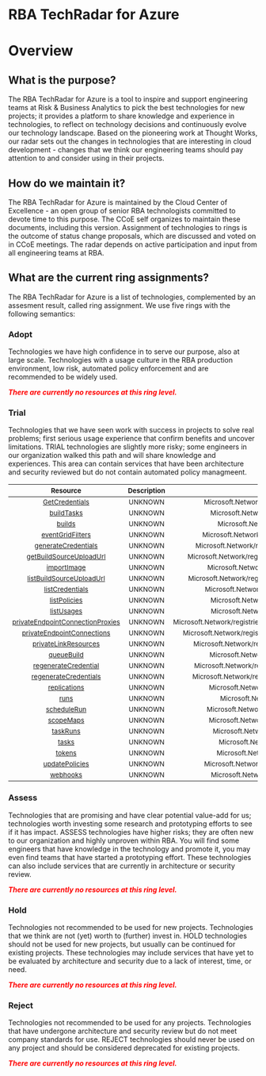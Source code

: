 
RBA TechRadar for Azure
=======================

# Overview

## What is the purpose?


The RBA TechRadar for Azure is a tool to inspire and support engineering teams at Risk & Business Analytics to pick the best technologies for new projects; it provides a platform to share knowledge and experience in technologies, to reflect on technology decisions and continuously evolve our technology landscape.  Based on the pioneering work at Thought Works, our radar sets out the changes in technologies that are interesting in cloud development - changes that we think our engineering teams should pay attention to and consider using in their projects.
## How do we maintain it?


The RBA TechRadar for Azure is maintained by the Cloud Center of Excellence - an open group of senior RBA technologists committed to devote time to this purpose.  The CCoE self organizes to maintain these documents, including this version.  Assignment of technologies to rings is the outcome of status change proposals, which are discussed and voted on in CCoE meetings.  The radar depends on active participation and input from all engineering teams at RBA.
## What are the current ring assignments?


The RBA TechRadar for Azure is a list of technologies, complemented by an assesment result, called ring assignment.  We use five rings with the following semantics:
### Adopt


Technologies we have high confidence in to serve our purpose, also at large scale.  Technologies with a usage culture in the RBA production environment, low risk, automated policy enforcement and are recommended to be widely used.  
  
***<font color="red"> There are currently no resources at this ring level. </font>***
### Trial


Technologies that we have seen work with success in projects to solve real problems;  first serious usage experience that confirm benefits and uncover limitations.  TRIAL technologies are slightly more risky; some engineers in our organization walked this path and will share knowledge and experiences.  This area can contain services that have been architecture and security reviewed but do not contain automated policy managmeent.  

|<sub>Resource</sub>|<sub>Description</sub>|<sub>Path</sub>|<sub>Status</sub>|
| :---: | :---: | :---: | :---: |
|<sub>[GetCredentials](https://github.com/openrba/python-azure-techradar/tree/master/Microsoft.Network/registries/GetCredentials)</sub>|<sub>UNKNOWN</sub>|<sub>Microsoft.Network/registries/GetCredentials</sub>|<sub>TRIAL</sub>|
|<sub>[buildTasks](https://github.com/openrba/python-azure-techradar/tree/master/Microsoft.Network/registries/buildTasks)</sub>|<sub>UNKNOWN</sub>|<sub>Microsoft.Network/registries/buildTasks</sub>|<sub>TRIAL</sub>|
|<sub>[builds](https://github.com/openrba/python-azure-techradar/tree/master/Microsoft.Network/registries/builds)</sub>|<sub>UNKNOWN</sub>|<sub>Microsoft.Network/registries/builds</sub>|<sub>TRIAL</sub>|
|<sub>[eventGridFilters](https://github.com/openrba/python-azure-techradar/tree/master/Microsoft.Network/registries/eventGridFilters)</sub>|<sub>UNKNOWN</sub>|<sub>Microsoft.Network/registries/eventGridFilters</sub>|<sub>TRIAL</sub>|
|<sub>[generateCredentials](https://github.com/openrba/python-azure-techradar/tree/master/Microsoft.Network/registries/generateCredentials)</sub>|<sub>UNKNOWN</sub>|<sub>Microsoft.Network/registries/generateCredentials</sub>|<sub>TRIAL</sub>|
|<sub>[getBuildSourceUploadUrl](https://github.com/openrba/python-azure-techradar/tree/master/Microsoft.Network/registries/getBuildSourceUploadUrl)</sub>|<sub>UNKNOWN</sub>|<sub>Microsoft.Network/registries/getBuildSourceUploadUrl</sub>|<sub>TRIAL</sub>|
|<sub>[importImage](https://github.com/openrba/python-azure-techradar/tree/master/Microsoft.Network/registries/importImage)</sub>|<sub>UNKNOWN</sub>|<sub>Microsoft.Network/registries/importImage</sub>|<sub>TRIAL</sub>|
|<sub>[listBuildSourceUploadUrl](https://github.com/openrba/python-azure-techradar/tree/master/Microsoft.Network/registries/listBuildSourceUploadUrl)</sub>|<sub>UNKNOWN</sub>|<sub>Microsoft.Network/registries/listBuildSourceUploadUrl</sub>|<sub>TRIAL</sub>|
|<sub>[listCredentials](https://github.com/openrba/python-azure-techradar/tree/master/Microsoft.Network/registries/listCredentials)</sub>|<sub>UNKNOWN</sub>|<sub>Microsoft.Network/registries/listCredentials</sub>|<sub>TRIAL</sub>|
|<sub>[listPolicies](https://github.com/openrba/python-azure-techradar/tree/master/Microsoft.Network/registries/listPolicies)</sub>|<sub>UNKNOWN</sub>|<sub>Microsoft.Network/registries/listPolicies</sub>|<sub>TRIAL</sub>|
|<sub>[listUsages](https://github.com/openrba/python-azure-techradar/tree/master/Microsoft.Network/registries/listUsages)</sub>|<sub>UNKNOWN</sub>|<sub>Microsoft.Network/registries/listUsages</sub>|<sub>TRIAL</sub>|
|<sub>[privateEndpointConnectionProxies](https://github.com/openrba/python-azure-techradar/tree/master/Microsoft.Network/registries/privateEndpointConnectionProxies)</sub>|<sub>UNKNOWN</sub>|<sub>Microsoft.Network/registries/privateEndpointConnectionProxies</sub>|<sub>TRIAL</sub>|
|<sub>[privateEndpointConnections](https://github.com/openrba/python-azure-techradar/tree/master/Microsoft.Network/registries/privateEndpointConnections)</sub>|<sub>UNKNOWN</sub>|<sub>Microsoft.Network/registries/privateEndpointConnections</sub>|<sub>TRIAL</sub>|
|<sub>[privateLinkResources](https://github.com/openrba/python-azure-techradar/tree/master/Microsoft.Network/registries/privateLinkResources)</sub>|<sub>UNKNOWN</sub>|<sub>Microsoft.Network/registries/privateLinkResources</sub>|<sub>TRIAL</sub>|
|<sub>[queueBuild](https://github.com/openrba/python-azure-techradar/tree/master/Microsoft.Network/registries/queueBuild)</sub>|<sub>UNKNOWN</sub>|<sub>Microsoft.Network/registries/queueBuild</sub>|<sub>TRIAL</sub>|
|<sub>[regenerateCredential](https://github.com/openrba/python-azure-techradar/tree/master/Microsoft.Network/registries/regenerateCredential)</sub>|<sub>UNKNOWN</sub>|<sub>Microsoft.Network/registries/regenerateCredential</sub>|<sub>TRIAL</sub>|
|<sub>[regenerateCredentials](https://github.com/openrba/python-azure-techradar/tree/master/Microsoft.Network/registries/regenerateCredentials)</sub>|<sub>UNKNOWN</sub>|<sub>Microsoft.Network/registries/regenerateCredentials</sub>|<sub>TRIAL</sub>|
|<sub>[replications](https://github.com/openrba/python-azure-techradar/tree/master/Microsoft.Network/registries/replications)</sub>|<sub>UNKNOWN</sub>|<sub>Microsoft.Network/registries/replications</sub>|<sub>TRIAL</sub>|
|<sub>[runs](https://github.com/openrba/python-azure-techradar/tree/master/Microsoft.Network/registries/runs)</sub>|<sub>UNKNOWN</sub>|<sub>Microsoft.Network/registries/runs</sub>|<sub>TRIAL</sub>|
|<sub>[scheduleRun](https://github.com/openrba/python-azure-techradar/tree/master/Microsoft.Network/registries/scheduleRun)</sub>|<sub>UNKNOWN</sub>|<sub>Microsoft.Network/registries/scheduleRun</sub>|<sub>TRIAL</sub>|
|<sub>[scopeMaps](https://github.com/openrba/python-azure-techradar/tree/master/Microsoft.Network/registries/scopeMaps)</sub>|<sub>UNKNOWN</sub>|<sub>Microsoft.Network/registries/scopeMaps</sub>|<sub>TRIAL</sub>|
|<sub>[taskRuns](https://github.com/openrba/python-azure-techradar/tree/master/Microsoft.Network/registries/taskRuns)</sub>|<sub>UNKNOWN</sub>|<sub>Microsoft.Network/registries/taskRuns</sub>|<sub>TRIAL</sub>|
|<sub>[tasks](https://github.com/openrba/python-azure-techradar/tree/master/Microsoft.Network/registries/tasks)</sub>|<sub>UNKNOWN</sub>|<sub>Microsoft.Network/registries/tasks</sub>|<sub>TRIAL</sub>|
|<sub>[tokens](https://github.com/openrba/python-azure-techradar/tree/master/Microsoft.Network/registries/tokens)</sub>|<sub>UNKNOWN</sub>|<sub>Microsoft.Network/registries/tokens</sub>|<sub>TRIAL</sub>|
|<sub>[updatePolicies](https://github.com/openrba/python-azure-techradar/tree/master/Microsoft.Network/registries/updatePolicies)</sub>|<sub>UNKNOWN</sub>|<sub>Microsoft.Network/registries/updatePolicies</sub>|<sub>TRIAL</sub>|
|<sub>[webhooks](https://github.com/openrba/python-azure-techradar/tree/master/Microsoft.Network/registries/webhooks)</sub>|<sub>UNKNOWN</sub>|<sub>Microsoft.Network/registries/webhooks</sub>|<sub>TRIAL</sub>|

### Assess


Technologies that are promising and have clear potential value-add for us; technologies worth investing some research and prototyping efforts to see if it has impact.  ASSESS technologies have higher risks;  they are often new to our organization and highly unproven within RBA.  You will find some engineers that have knowledge in the technology and promote it, you may even find teams that have started a prototyping effort.  These technologies can also include services that are currently in architecture or security review.  
  
***<font color="red"> There are currently no resources at this ring level. </font>***
### Hold


Technologies not recommended to be used for new projects. Technologies that we think are not (yet) worth to (further) invest in.  HOLD technologies should not be used for new projects, but usually can be continued for existing projects.  These technologies may include services that have yet to be evaluated by architecture and security due to a lack of interest, time, or need.  
  
***<font color="red"> There are currently no resources at this ring level. </font>***
### Reject


Technologies not recommended to be used for any projects. Technologies that have undergone architecture and security review but do not meet company standards for use.  REJECT technologies should never be used on any project and should be considered deprecated for existing projects.  
  
***<font color="red"> There are currently no resources at this ring level. </font>***